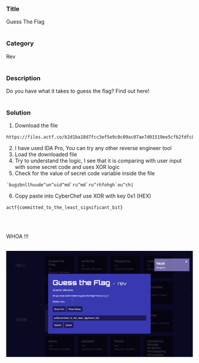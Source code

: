### Title

Guess The Flag
<br><br>


### Category

Rev
<br><br>


### Description

Do you have what it takes to guess the flag? Find out here!
<br><br>


### Solution
1. Download the file
```
https://files.actf.co/b2d1ba18d7fcc3ef5e9c0c09ac07ae7d01519ee5cfb2fdfc8ba88b8e9d7877d6/guess_the_flag
```
2. I have used IDA Pro, You can try any other reverse engineer tool
3. Load the downloaded file
4. Try to understand the logic, I see that it is comparing with user input with some secret code and uses XOR logic
5. Check for the value of secret code variable inside the file
```
`bugzbnllhuude^un^uid^md`ru^md`ru^rhfohgh`ou^ch|
```
6. Copy paste into CyberChef use XOR with key 0x1 (HEX)
```
actf{committed_to_the_least_significant_bit}
```
<br><br>


WHOA !!!
<br><br>

![flag](flag.png)
